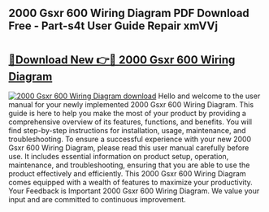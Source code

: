 ## 2000 Gsxr 600 Wiring Diagram PDF Download Free - Part-s4t User Guide Repair xmVVj

# <h2><a href="http://dfq9yh.blite.top/?on=2000+Gsxr+600+Wiring+Diagram">🔗Download New 👉🔴 2000 Gsxr 600 Wiring Diagram</a></h2>

[![2000 Gsxr 600 Wiring Diagram download](https://i.imgur.com/lujVjoI.png)](http://dfq9yh.blite.top/?on=2000+Gsxr+600+Wiring+Diagram)
Hello and welcome to the user manual for your newly implemented 2000 Gsxr 600 Wiring Diagram. This guide is here to help you make the most of your product by providing a comprehensive overview of its features, functions, and benefits. You will find step-by-step instructions for installation, usage, maintenance, and troubleshooting. To ensure a successful experience with your new 2000 Gsxr 600 Wiring Diagram, please read this user manual carefully before use. It includes essential information on product setup, operation, maintenance, and troubleshooting, ensuring that you are able to use the product effectively and efficiently. This 2000 Gsxr 600 Wiring Diagram comes equipped with a wealth of features to maximize your productivity. Your Feedback is Important 2000 Gsxr 600 Wiring Diagram. We value your input and are committed to continuous improvement.
